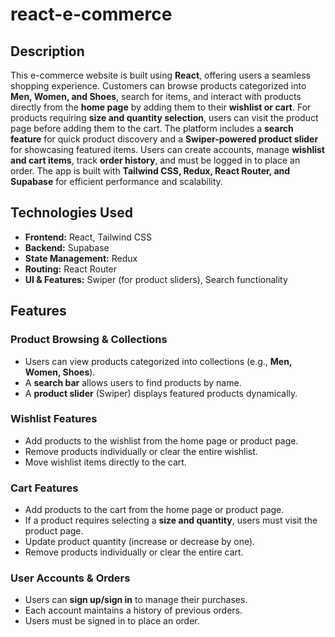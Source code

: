 # 
# **react-e-commerce**  

## **Description**  
This e-commerce website is built using **React**, offering users a seamless shopping experience. Customers can browse products categorized into **Men, Women, and Shoes**, search for items, and interact with products directly from the **home page** by adding them to their **wishlist or cart**. For products requiring **size and quantity selection**, users can visit the product page before adding them to the cart. The platform includes a **search feature** for quick product discovery and a **Swiper-powered product slider** for showcasing featured items. Users can create accounts, manage **wishlist and cart items**, track **order history**, and must be logged in to place an order. The app is built with **Tailwind CSS, Redux, React Router, and Supabase** for efficient performance and scalability.  

## **Technologies Used**  
- **Frontend:** React, Tailwind CSS  
- **Backend:** Supabase  
- **State Management:** Redux  
- **Routing:** React Router  
- **UI & Features:** Swiper (for product sliders), Search functionality  

## **Features**  

### **Product Browsing & Collections**  
- Users can view products categorized into collections (e.g., **Men, Women, Shoes**).  
- A **search bar** allows users to find products by name.  
- A **product slider** (Swiper) displays featured products dynamically.  

### **Wishlist Features**  
- Add products to the wishlist from the home page or product page.  
- Remove products individually or clear the entire wishlist.  
- Move wishlist items directly to the cart.  

### **Cart Features**  
- Add products to the cart from the home page or product page.  
- If a product requires selecting a **size and quantity**, users must visit the product page.  
- Update product quantity (increase or decrease by one).  
- Remove products individually or clear the entire cart.  

### **User Accounts & Orders**  
- Users can **sign up/sign in** to manage their purchases.  
- Each account maintains a history of previous orders.  
- Users must be signed in to place an order.  

